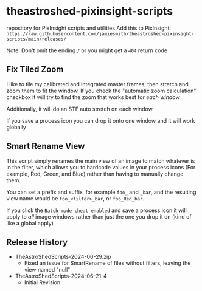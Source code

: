 # theastroshed-pixinsight-scripts

repository for PixInsight scripts and utilities
Add this to PixInsight:
`https://raw.githubusercontent.com/jamiesmith/theastroshed-pixinsight-scripts/main/releases/`

Note: Don't omit the ending `/` or you might get a `404` return code

## Fix Tiled Zoom

I like to tile my calibrated and integrated master frames, then stretch and zoom them to fit the window.
If you check the "automatic zoom calculation" checkbox it will try to find the zoom that works best for _each window_

Additionally, it will do an STF auto stretch on each window.

If you save a process icon you can drop it onto one window and it will work globally

## Smart Rename View

This script simply renames the main view of an image to match whatever is in 
the filter, which allows you to hardcode values in your process icons (For example,
Red, Green, and Blue) rather than having to manually change them.

You can set a prefix and suffix, for example `foo_` and `_bar`, and the resulting
view name would be `foo_<filter>_bar`, or `foo_Red_bar`.
    
If you click the `Batch-mode cheat enabled` and save a process icon it will apply to
_all_ image windows rather than just the one you drop it on (kind of like a global apply)


## Release History

- TheAstroShedScripts-2024-06-29.zip
    - Fixed an issue for SmartRename of files without filters, leaving the view named "null"
- TheAstroShedScripts-2024-06-21-4
    - Initial Revision